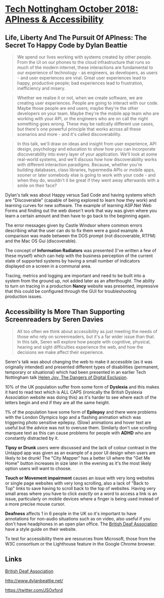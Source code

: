 # [Tech Nottingham October 2018: APIness & Accessibility](https://www.meetup.com/Tech-Nottingham/events/254754472/)

## Life, Liberty And The Pursuit Of APIness: The Secret To Happy Code by Dylan Beattie

> We spend our lives working with systems created by other people. From the UI on our phones to the cloud infrastructure that runs so much of the modern internet, these interactions are fundamental to our experience of technology - as engineers, as developers, as users - and user experiences are viral. Great user experiences lead to happy, productive people; bad experiences lead to frustration, inefficiency and misery.

> Whether we realise it or not, when we create software, we are creating user experiences. People are going to interact with our code. Maybe those people are end users; maybe they're the other developers on your team. Maybe they're the mobile app team who are working with your API, or the engineers who are on call the night something goes wrong. These may be radically different use cases, but there's one powerful principle that works across all these scenarios and more - and it's called discoverability.

> In this talk, we'll draw on ideas and insight from user experience, API design, psychology and education to show how you can incorporate discoverability into every layer of your application. We'll look at some real-world systems, and we'll discuss how how discoverability works with different interaction paradigms. Because, whether you're building databases, class libraries, hypermedia APIs or mobile apps, sooner or later somebody else is going to work with your code - and when they do, wouldn't it be great if they went away afterwards with a smile on their face?

Dylan's talk was about Happy versus Sad Code and having systems which are "Discoverable" (capable of being explored to learn how they work) and learning curves for new software. The example of learning ASP.Net Web Forms and finding out the web doesn't work that way was given where you learn a certain amount and then have to go back to the beginning again.

The error messages given by Castle Windsor where common errors describing what the user can do to fix them were a good example. A comparison was made between the DOS prompt (not discoverable, RTFM) and the Mac OS Gui (discoverable).

The concept of **Information Radiators** was presented (I've written a few of these myself) which can help with the business perception of the current state of supported systems by having a small number of indicators displayed on a screen in a communal area.

Tracing, metrics and logging are important and need to be built into a system from the ground up, not added later as an afterthought. The ability to turn on tracing in a production **Nancy** website was presented, impressive that this could be configured through the GUI for troubleshooting production issues.

## Accessibility Is More Than Supporting Screenreaders by Seren Davies

> All too often we think about accessibility as just meeting the needs of those who rely on screenreaders, but it's a far wider issue than that. In this talk, Seren will explore how people with cognitive, physical, hearing and sight difficulties experience the web, and how the decisions we make affect their experience.

Seren's talk was about changing the web to make it accessible (as it was originally intended) and presented different types of disabilities (permanent, temporary or situational) which had been presented in an earlier Tech Nottingham talk [Helen Joy, The Dangers of Digital Exclusion](https://noti.st/helen/4UsZ6K/the-dangers-of-digital-exclusion).

10% of the UK population suffer from some form of **Dyslexia** and this makes it hard to read text which is ALL CAPS (ironically the British Dyslexia Association website was doing this) as it's harder to see where each of the letters begin and end if they are all the same height.

1% of the population have some form of **Epilepsy** and there were problems with the London Olympics logo and a flashing animation which was triggering photo sensitive epilepsy. (Slow) animations and hover text are useful but the advice was not to overuse them. Similarly don't use scrolling marquee text as this can cause problems for people with **ADHD** who are constantly distracted by it.

**Tipsy or Drunk** users were discussed and the lack of colour contrast in the Untappd app was given as an example of a poor UI design when users are likely to be drunk! The "City Mapper" has a better UI where the "Get Me Home" button increases in size later in the evening as it's the most likely option users will want to choose.

**Touch or Movement impairment** causes an issue with very long websites or single page websites with very long scrolling, also a lack of "Back to Top" links to save having to scroll back to the top of websites. Having very small areas where you have to click *exactly* on a word to access a link is an issue, particularly on mobile devices where a finger is being used instead of a more precise mouse cursor.

**Deafness** affects 1 in 6 people in the UK so it's important to have annotations for non-audio situations such as on video, also useful if you don't have headphones in an open plan office. The [British Deaf Association](https://bda.org.uk/) have a style guide on their website.

To test for accessibility there are resources from Microsoft, those from the W3C consortium or the Lighthouse feature in the Google Chrome browser.

## Links

[British Deaf Association](https://bda.org.uk/)

<http://www.dylanbeattie.net/>

<https://twitter.com/JSOxford>